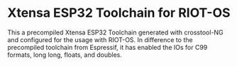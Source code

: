 # Xtensa ESP32 Toolchain for RIOT-OS

This a precompiled Xtensa ESP32 Toolchain generated with crosstool-NG and configured for the usage with RIOT-OS. In difference to the precompiled toolchain from Espressif, it has enabled the IOs for C99 formats, long long, floats, and doubles.
